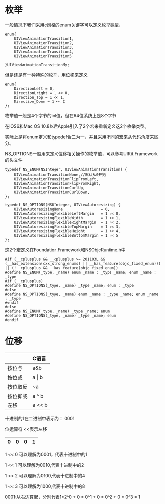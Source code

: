 # 枚举

一般情况下我们采用c风格的enum关键字可以定义枚举类型，

```
enum{
    UIViewAnimationTransition1,
    UIViewAnimationTransition2,
    UIViewAnimationTransition3,
    UIViewAnimationTransition4,
    UIViewAnimationTransition5
    
}UIViewAnimationTransitionMy; 
```

但是还是有一种特殊的枚举，用位移来定义

```
enum{
    DirectionLeft = 0,
    DirectionLright = 1 << 0,
    Direction_Top = 1 << 1,
    Direction_Down = 1 << 2
};
```

枚举值一般是4个字节的int值，但在64位系统上是8个字节

在iOS6和Mac OS 10.8以后Apple引入了2个宏来重新定义这2个枚举类型。

实际上是将enum定义和typedef合二为一，并且采用不同的宏来从代码角度来区分。

NS\_OPTIONS一般用来定义位移相关操作的枚举值，可以参考UIKit.Framework的头文件

```
typedef NS_ENUM(NSInteger, UIViewAnimationTransition) {  
    UIViewAnimationTransitionNone,//默认从0开始  
    UIViewAnimationTransitionFlipFromLeft,  
    UIViewAnimationTransitionFlipFromRight,  
    UIViewAnimationTransitionCurlUp,  
    UIViewAnimationTransitionCurlDown,  
};  
  
typedef NS_OPTIONS(NSUInteger, UIViewAutoresizing) {  
    UIViewAutoresizingNone                 = 0,  
    UIViewAutoresizingFlexibleLeftMargin   = 1 << 0,  
    UIViewAutoresizingFlexibleWidth        = 1 << 1,  
    UIViewAutoresizingFlexibleRightMargin  = 1 << 2,  
    UIViewAutoresizingFlexibleTopMargin    = 1 << 3,  
    UIViewAutoresizingFlexibleHeight       = 1 << 4,  
    UIViewAutoresizingFlexibleBottomMargin = 1 << 5  
};  
```

这2个宏定义在Foundation.Framework和NSObjcRuntime.h中

```
#if (__cplusplus && __cplusplus >= 201103L && (__has_extension(cxx_strong_enums) || __has_feature(objc_fixed_enum))) || (!__cplusplus && __has_feature(objc_fixed_enum))  
#define NS_ENUM(_type, _name) enum _name : _type _name; enum _name : _type  
#if (__cplusplus)  
#define NS_OPTIONS(_type, _name) _type _name; enum : _type  
#else  
#define NS_OPTIONS(_type, _name) enum _name : _type _name; enum _name : _type  
#endif  
#else  
#define NS_ENUM(_type, _name) _type _name; enum  
#define NS_OPTIONS(_type, _name) _type _name; enum  
#endif  
```





# 位移

|  | C语言 |
| :--- | :--- |
| 按位与 | a&b |
| 按位或 | a \| b |
| 按位取反 | ~a |
| 按位抑或 | a ^ b |
|  左移 | a &lt;&lt; b |



十进制的1在二进制中表示为： 0001



位运算符 &lt;&lt;表示左移

| 0 | 0 | 0 | 1 |
| :---: | :---: | :---: | :---: |


1 &lt;&lt; 0 可以理解为0001，代表十进制中的1

1 &lt;&lt; 1 可以理解为0010,代表十进制中的2

1 &lt;&lt; 2 可以理解为0100,代表十进制中的4

1 &lt;&lt; 3 可以理解为1000,代表十进制中的8

0001:从右边算起，分别代表1\*2^0 + 0 \* 0^1 + 0 \* 0^2 + 0 \* 0^3 = 1

